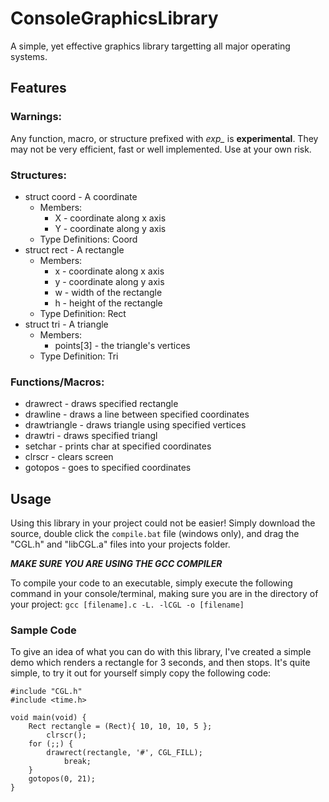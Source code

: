 # ConsoleGraphicsLibrary

A simple, yet effective graphics library targetting all major operating systems.

## Features

### Warnings: 
Any function, macro, or structure prefixed with _exp\__ is **experimental**. They may not be very efficient, fast or well implemented. Use at your own risk.

### Structures:
* struct coord - A coordinate
  * Members: 
    * X - coordinate along x axis
    * Y - coordinate along y axis
  * Type Definitions: Coord
* struct rect - A rectangle
  * Members: 
    * x - coordinate along x axis
    * y - coordinate along y axis
    * w - width of the rectangle
    * h - height of the rectangle 
  * Type Definition: Rect
* struct tri - A triangle
  * Members: 
    * points[3] - the triangle's vertices
  * Type Definition: Tri
 
### Functions/Macros:
* drawrect - draws specified rectangle
* drawline - draws a line between specified coordinates
* drawtriangle - draws triangle using specified vertices
* drawtri - draws specified triangl
* setchar - prints char at specified coordinates
* clrscr - clears screen
* gotopos - goes to specified coordinates

## Usage

Using this library in your project could not be easier! Simply download the source, double click the `compile.bat` file (windows only), and drag the "CGL.h" and "libCGL.a" files into your projects folder.

***MAKE SURE YOU ARE USING THE GCC COMPILER***

To compile your code to an executable, simply execute the following command in your console/terminal, making sure you are in the directory of your project:
`gcc [filename].c -L. -lCGL -o [filename]`

### Sample Code
To give an idea of what you can do with this library, I've created a simple demo which renders a rectangle for 3 seconds, and then stops. It's quite simple, to try it out for yourself simply copy the following code:

```
#include "CGL.h"
#include <time.h>

void main(void) {
	Rect rectangle = (Rect){ 10, 10, 10, 5 };
    	clrscr();
	for (;;) {
		drawrect(rectangle, '#', CGL_FILL);
        	break;
	}
	gotopos(0, 21);
}
```
